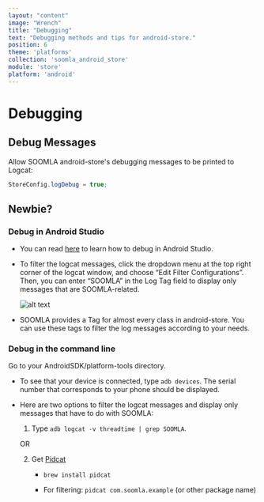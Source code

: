 ```yaml
---
layout: "content"
image: "Wrench"
title: "Debugging"
text: "Debugging methods and tips for android-store."
position: 6
theme: 'platforms'
collection: 'soomla_android_store'
module: 'store'
platform: 'android'
---
```


# Debugging

## Debug Messages

Allow SOOMLA android-store's debugging messages to be printed to Logcat:

``` java
StoreConfig.logDebug = true;
```

## Newbie?

### Debug in Android Studio

- You can read [here](https://developer.android.com/sdk/installing/studio-debug.html) to learn how to debug in Android Studio.

- To filter the logcat messages, click the dropdown menu at the top right corner of the logcat window, and choose “Edit Filter Configurations”. Then, you can enter “SOOMLA” in the Log Tag field to display only messages that are SOOMLA-related.

    ![alt text](/img/tutorial_img/android_debugging/logcatFilter.png "Debugging")

- SOOMLA provides a Tag for almost every class in android-store. You can use these tags to filter the log messages according to your needs.

### Debug in the command line

Go to your AndroidSDK/platform-tools directory.

- To see that your device is connected, type `adb devices`. The serial number that corresponds to your phone should be displayed.

- Here are two options to filter the logcat messages and display only messages that have to do with SOOMLA:


   1. Type `adb logcat -v threadtime | grep SOOMLA`.

    OR

   2. Get [Pidcat](https://github.com/JakeWharton/pidcat)

       - `brew install pidcat`

       - For filtering: `pidcat com.soomla.example` (or other package name)
